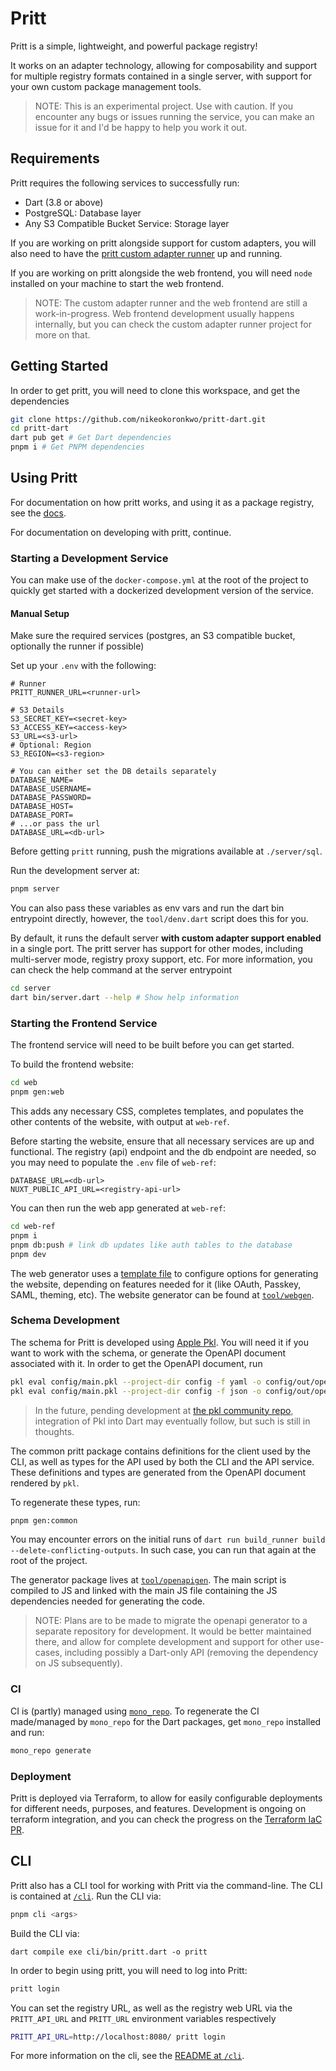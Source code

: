# Pritt

Pritt is a simple, lightweight, and powerful package registry!

It works on an adapter technology, allowing for composability and support for multiple registry formats contained in a single server, with support for your own custom package management tools.

> NOTE: This is an experimental project. Use with caution. If you encounter any bugs or issues running the service, you can make an issue for it and I'd be happy to help you work it out.

## Requirements

Pritt requires the following services to successfully run:

- Dart (3.8 or above)
- PostgreSQL: Database layer
- Any S3 Compatible Bucket Service: Storage layer

If you are working on pritt alongside support for custom adapters, you will also need to have the [pritt custom adapter runner](https://github.com/nikeokoronkwo/pritt-runner) up and running.

If you are working on pritt alongside the web frontend, you will need `node` installed on your machine to start the web frontend.

> NOTE: The custom adapter runner and the web frontend are still a work-in-progress. Web frontend development usually happens internally, but you can check the custom adapter runner project for more on that.

## Getting Started

In order to get pritt, you will need to clone this workspace, and get the dependencies

```bash
git clone https://github.com/nikeokoronkwo/pritt-dart.git
cd pritt-dart
dart pub get # Get Dart dependencies
pnpm i # Get PNPM dependencies
```

## Using Pritt

For documentation on how pritt works, and using it as a package registry, see the [docs](/docs).

For documentation on developing with pritt, continue.

### Starting a Development Service

You can make use of the `docker-compose.yml` at the root of the project to quickly get started with a dockerized development version of the service.

#### Manual Setup

Make sure the required services (postgres, an S3 compatible bucket, optionally the runner if possible)

Set up your `.env` with the following:

```env
# Runner
PRITT_RUNNER_URL=<runner-url>

# S3 Details
S3_SECRET_KEY=<secret-key>
S3_ACCESS_KEY=<access-key>
S3_URL=<s3-url>
# Optional: Region
S3_REGION=<s3-region>

# You can either set the DB details separately
DATABASE_NAME=
DATABASE_USERNAME=
DATABASE_PASSWORD=
DATABASE_HOST=
DATABASE_PORT=
# ...or pass the url
DATABASE_URL=<db-url>
```

Before getting `pritt` running, push the migrations available at `./server/sql`.

Run the development server at:

```bash
pnpm server
```

You can also pass these variables as env vars and run the dart bin entrypoint directly, however, the `tool/denv.dart` script does this for you.

By default, it runs the default server **with custom adapter support enabled** in a single port. The pritt server has support for other modes, including multi-server mode, registry proxy support, etc. For more information, you can check the help command at the server entrypoint

```bash
cd server
dart bin/server.dart --help # Show help information
```

### Starting the Frontend Service

The frontend service will need to be built before you can get started.

To build the frontend website:

```bash
cd web
pnpm gen:web
```

This adds any necessary CSS, completes templates, and populates the other contents of the website, with output at `web-ref`.

Before starting the website, ensure that all necessary services are up and functional. The registry (api) endpoint and the db endpoint are needed, so you may need to populate the `.env` file of `web-ref`:

```env
DATABASE_URL=<db-url>
NUXT_PUBLIC_API_URL=<registry-api-url>
```

You can then run the web app generated at `web-ref`:

```bash
cd web-ref
pnpm i
pnpm db:push # link db updates like auth tables to the database
pnpm dev
```

The web generator uses a [template file](/web/template.yaml) to configure options for generating the website, depending on features needed for it (like OAuth, Passkey, SAML, theming, etc). The website generator can be found at [`tool/webgen`](/tool/openapigen).

### Schema Development

The schema for Pritt is developed using [Apple Pkl](https://pkl-lang.org). You will need it if you want to work with the schema, or generate the OpenAPI document associated with it.
In order to get the OpenAPI document, run

```bash
pkl eval config/main.pkl --project-dir config -f yaml -o config/out/openapi.yaml # YAML
pkl eval config/main.pkl --project-dir config -f json -o config/out/openapi.json # JSON
```

> In the future, pending development at [the pkl community repo](https://github.com/pkl-community/pkl-dart/), integration of Pkl into Dart may eventually follow, but such is still in thoughts.

The common pritt package contains definitions for the client used by the CLI, as well as types for the API used by both the CLI and the API service. These definitions and types are generated from the OpenAPI document rendered by `pkl`.

To regenerate these types, run:

```bash
pnpm gen:common
```

You may encounter errors on the initial runs of `dart run build_runner build --delete-conflicting-outputs`. In such case, you can run that again at the root of the project.

The generator package lives at [`tool/openapigen`](/tool/openapigen). The main script is compiled to JS and linked with the main JS file containing the JS dependencies needed for generating the code.

> NOTE: Plans are to be made to migrate the openapi generator to a separate repository for development. It would be better maintained there, and allow for complete development and support for other use-cases, including possibly a Dart-only API (removing the dependency on JS subsequently).

### CI

CI is (partly) managed using [`mono_repo`](https://github.com/google/mono_repo.dart).
To regenerate the CI made/managed by `mono_repo` for the Dart packages, get `mono_repo` installed and run:

```bash
mono_repo generate
```

### Deployment

Pritt is deployed via Terraform, to allow for easily configurable deployments for different needs, purposes, and features.
Development is ongoing on terraform integration, and you can check the progress on the [Terraform IaC PR](https://github.com/nikeokoronkwo/pritt-dart/pull/61).

## CLI

Pritt also has a CLI tool for working with Pritt via the command-line. The CLI is contained at [`/cli`](/cli).
Run the CLI via:

```bash
pnpm cli <args>
```

Build the CLI via:

```
dart compile exe cli/bin/pritt.dart -o pritt
```

In order to begin using pritt, you will need to log into Pritt:

```bash
pritt login
```

You can set the registry URL, as well as the registry web URL via the `PRITT_API_URL` and `PRITT_URL` environment variables respectively

```bash
PRITT_API_URL=http://localhost:8080/ pritt login
```

For more information on the cli, see the [README at `/cli`](/cli/README.md).
